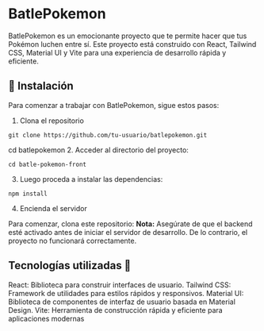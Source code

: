 # BatlePokemon

BatlePokemon es un emocionante proyecto que te permite hacer que tus Pokémon luchen entre sí. Este proyecto está construido con React, Tailwind CSS, Material UI y Vite para una experiencia de desarrollo rápida y eficiente.

## 🚀 Instalación

Para comenzar a trabajar con BatlePokemon, sigue estos pasos:

1. Clona el repositorio
```
git clone https://github.com/tu-usuario/batlepokemon.git
```
cd batlepokemon
2. Acceder al directorio del proyecto:
```
cd batle-pokemon-front
```
3. Luego proceda a instalar las dependencias:
```
npm install
```
4. Encienda el servidor
   
Para comenzar, clona este repositorio:
**Nota:** Asegúrate de que el backend esté activado antes de iniciar el servidor de desarrollo. De lo contrario, el proyecto no funcionará correctamente.

## Tecnologías utilizadas 🔨

React: Biblioteca para construir interfaces de usuario.
Tailwind CSS: Framework de utilidades para estilos rápidos y responsivos.
Material UI: Biblioteca de componentes de interfaz de usuario basada en Material Design.
Vite: Herramienta de construcción rápida y eficiente para aplicaciones modernas






